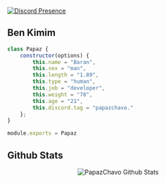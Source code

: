 [![Discord Presence](https://lanyard-profile-readme.vercel.app/api/770067487097749534?hideDiscrim=true)](https://discord.com/users/770067487097749534)

<h2>Ben Kimim</h2>



```js
class Papaz {
    constructor(options) {
        this.name = "Baran",
        this.sex = "man",
        this.length = "1.89",
        this.type = "human",
        this.job = "developer",
        this.weight = "78",
        this.age = "21",
        this.discord.tag = "papazchavo."
    };
}

module.exports = Papaz
```

## Github Stats
<p align="center"><img src="https://github-readme-streak-stats.herokuapp.com?user=mirasaki&theme=github-dark&hide_border=true&background=DD272702" alt="PapazChavo Github Stats" /></p>
